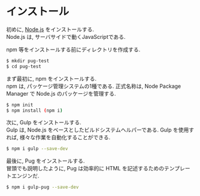 # インストール

初めに, [Node.js](https://nodejs.org/ja/download/) をインストールする.  
Node.js は, サーバサイドで動くJavaScriptである.

npm 等をインストールする前にディレクトリを作成する.  

```bash
$ mkdir pug-test
$ cd pug-test
```

まず最初に, npm をインストールする.  
npm は, パッケージ管理システムの1種である. 正式名称は, Node Package Manager で Node.js のパッケージを管理する.

```bash
$ npm init
$ npm install (npm i)
```

次に, Gulp をインストールする.  
Gulp は, Node.js をベースとしたビルドシステムヘルパーである. Gulp を使用すれば, 様々な作業を自動化することができる.

```bash
$ npm i gulp --save-dev
```

最後に, Pug をインストールする.  
冒頭でも説明したように, Pug は効率的に HTML を記述するためのテンプレートエンジンだ.  

```bash
$ npm i gulp-pug --save-dev
```
